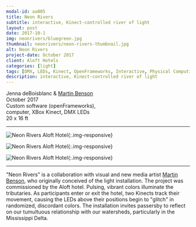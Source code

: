 ```yaml
---
modal-id: aa005
title: Neon Rivers
subtitle: interactive, Kinect-controlled river of light
layout: post
date: 2017-10-1
img: neonrivers/bluegreen.jpg
thumbnail: neonrivers/neon-rivers-thumbnail.jpg
alt: Neon Rivers
project-date: October 2017
client: Aloft Hotels
categories: [light]
tags: [DMX, LEDs, Kinect, OpenFrameworks, Interactive, Physical Computing]
description: interactive, Kinect-controlled river of light
---
```


Jenna deBoisblanc & [Martin Benson](https://www.martinlbenson.com/)   
October 2017  
Custom software (openFrameworks),  
computer, XBox Kinect, DMX LEDs    
20 x 16 ft   

---   

![Neon Rivers Aloft Hotel]({{site.url}}/img/portfolio/neonrivers/bluegreen.jpg){:.img-responsive}

![Neon Rivers Aloft Hotel]({{site.url}}/img/portfolio/neonrivers/bluesherbert.jpg){:.img-responsive}

![Neon Rivers Aloft Hotel]({{site.url}}/img/portfolio/neonrivers/car.jpg){:.img-responsive}

---  

"Neon Rivers" is a collaboration with visual and new media artist [Martin Benson](https://www.martinlbenson.com/), who originally conceived of the light installation. The project was commissioned by the Aloft hotel. Pulsing, vibrant colors illuminate the tributaries. As participants enter or exit the hotel, two Kinects track their movement, causing the LEDs above their positions begin to "glitch" in randomized, discordant colors. The installation invites passersby to reflect on our tumultuous relationship with our watersheds, particularly in the Mississippi Delta.

